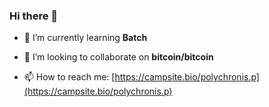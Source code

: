 ### Hi there 👋
- 🌱 I’m currently learning **Batch**

- 👯 I’m looking to collaborate on **bitcoin/bitcoin**

- 📫 How to reach me: [https://campsite.bio/polychronis.p](https://campsite.bio/polychronis.p)
<!--
**iampolychron/iampolychron** is a ✨ _special_ ✨ repository because its `README.md` (this file) appears on your GitHub profile.

Here are some ideas to get you started:

- 🔭 I’m currently working on ...
- 🌱 I’m currently learning ...
- 👯 I’m looking to collaborate on ...
- 🤔 I’m looking for help with ...
- 💬 Ask me about ...
- 📫 How to reach me: ...
- 😄 Pronouns: ...
- ⚡ Fun fact: ...
-->
